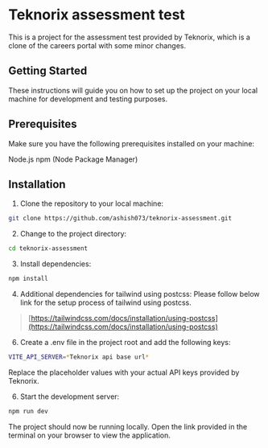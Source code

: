 # Teknorix assessment test

This is a project for the assessment test provided by Teknorix, which is a clone of the careers portal with some minor changes.

## Getting Started
These instructions will guide you on how to set up the project on your local machine for development and testing purposes.

## Prerequisites
Make sure you have the following prerequisites installed on your machine:

Node.js
npm (Node Package Manager)

## Installation
1. Clone the repository to your local machine:
```bash
git clone https://github.com/ashish073/teknorix-assessment.git
```
2. Change to the project directory:
```bash
cd teknorix-assessment
```
3. Install dependencies:
```bash
npm install
```
4. Additional dependencies for tailwind using postcss:
Please follow below link for the setup process of tailwind using postcss.
> [https://tailwindcss.com/docs/installation/using-postcss](https://tailwindcss.com/docs/installation/using-postcss)

6. Create a .env file in the project root and add the following keys:
```bash
VITE_API_SERVER=*Teknorix api base url*
```
Replace the placeholder values with your actual API keys provided by Teknorix.

6. Start the development server:
```bash
npm run dev
```
The project should now be running locally. Open the link provided in the terminal on your browser to view the application.

